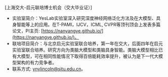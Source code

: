 [上海交大-启元联培博士机会（交大毕业证）] 

- 实验室简介：YesLab实验室深入研究深度神经网络泛化方法及在大模型、具身智能等上的应用。在T-PAMI，IJCV，ICML, CVPR等顶刊顶会上发表多篇论文，PI主页: [https://nanyangye.github.io/](https://nanyangye.github.io/)。
- 联培项目简介：与北京启元实验室联合培养，第一年在交大，后面四年在启元实验室联合培养。研究方向为类脑大模型和类脑具身智能。类脑大模型相比已有大模型，可在相同性能情况下取得百倍能耗效率提升，被认为是下一代大模型架构的有力竞争者。
- 联系方式: [ynylincoln@sjtu.edu.cn](mailto:ynylincoln@sjtu.edu.cn)。
